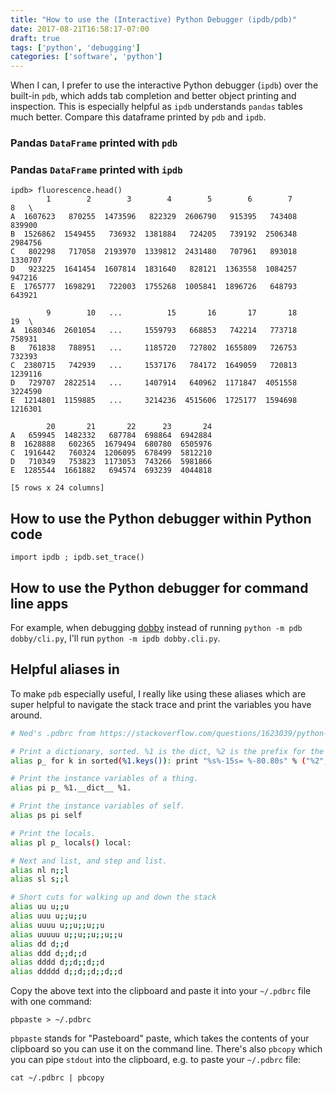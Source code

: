 ```yaml
---
title: "How to use the (Interactive) Python Debugger (ipdb/pdb)"
date: 2017-08-21T16:58:17-07:00
draft: true
tags: ['python', 'debugging']
categories: ['software', 'python']
---
```


When I can, I prefer to use the interactive Python debugger (`ipdb`) over the
built-in `pdb`, which adds tab completion and better object printing and inspection.
This is especially helpful as `ipdb` understands `pandas` tables much better.
Compare this dataframe printed by `pdb` and `ipdb`.

### Pandas `DataFrame` printed with `pdb`



### Pandas `DataFrame` printed with `ipdb`

```
ipdb> fluorescence.head()
        1        2        3        4        5        6        7        8   \
A  1607623   870255  1473596   822329  2606790   915395   743408   839900   
B  1526862  1549455   736932  1381884   724205   739192  2506348  2984756   
C   802298   717058  2193970  1339812  2431480   707961   893018  1330707   
D   923225  1641454  1607814  1831640   828121  1363558  1084257   947216   
E  1765777  1698291   722003  1755268  1005841  1896726   648793   643921   

        9        10   ...          15       16       17       18       19  \
A  1680346  2601054   ...     1559793   668853   742214   773718   758931   
B   761838   788951   ...     1185720   727802  1655809   726753   732393   
C  2380715   742939   ...     1537176   784172  1649059   720813  1239116   
D   729707  2822514   ...     1407914   640962  1171847  4051558  3224590   
E  1214801  1159885   ...     3214236  4515606  1725177  1594698  1216301   

        20       21       22      23       24  
A   659945  1482332   687784  698864  6942884  
B  1628888   602365  1679494  680780  6505976  
C  1916442   760324  1206095  678499  5812210  
D   710349   753823  1173053  743266  5981866  
E  1285544  1661882   694574  693239  4044818  

[5 rows x 24 columns]
```


## How to use the Python debugger within Python code


```
import ipdb ; ipdb.set_trace()
```


## How to use the Python debugger for command line apps

For example,
when debugging
[dobby](https://github.com/czbiohub/dobby) instead of running `python -m pdb
dobby/cli.py`, I'll run `python -m ipdb dobby.cli.py`.


## Helpful aliases in

To make `pdb` especially
useful, I really like using these aliases which are super helpful to navigate
the stack trace and print the variables you have around.

```bash
# Ned's .pdbrc from https://stackoverflow.com/questions/1623039/python-debugging-tips

# Print a dictionary, sorted. %1 is the dict, %2 is the prefix for the names.
alias p_ for k in sorted(%1.keys()): print "%s%-15s= %-80.80s" % ("%2",k,repr(%1[k]))

# Print the instance variables of a thing.
alias pi p_ %1.__dict__ %1.

# Print the instance variables of self.
alias ps pi self

# Print the locals.
alias pl p_ locals() local:

# Next and list, and step and list.
alias nl n;;l
alias sl s;;l

# Short cuts for walking up and down the stack
alias uu u;;u
alias uuu u;;u;;u
alias uuuu u;;u;;u;;u
alias uuuuu u;;u;;u;;u;;u
alias dd d;;d
alias ddd d;;d;;d
alias dddd d;;d;;d;;d
alias ddddd d;;d;;d;;d;;d
```

Copy the above text into the clipboard and paste it into your `~/.pdbrc` file
with one command:

```
pbpaste > ~/.pdbrc
```

`pbpaste` stands for "Pasteboard" paste, which takes the contents of your
clipboard so you can use it on the command line. There's also `pbcopy` which
you can pipe `stdout` into the clipboard, e.g. to paste your `~/.pdbrc` file:


```
cat ~/.pdbrc | pbcopy
```